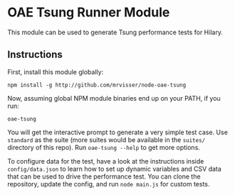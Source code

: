 # OAE Tsung Runner Module

This module can be used to generate Tsung performance tests for Hilary.

## Instructions

First, install this module globally:

`npm install -g http://github.com/mrvisser/node-oae-tsung`

Now, assuming global NPM module binaries end up on your PATH, if you run:

`oae-tsung`

You will get the interactive prompt to generate a very simple test case. Use `standard` as the suite (more suites would be available in the `suites/` directory of this repo). Run `oae-tsung --help` to get more options.

To configure data for the test, have a look at the instructions inside `config/data.json` to learn how to set up dynamic variables and CSV data that can be used to drive the performance test. You can clone the repository, update the config, and run `node main.js` for custom tests.
